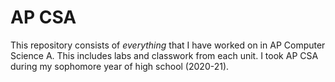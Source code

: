 # AP CSA

This repository consists of *everything* that I have worked on in AP Computer Science A. This includes labs and classwork from each unit. I took AP CSA during my sophomore year of high school (2020-21).
